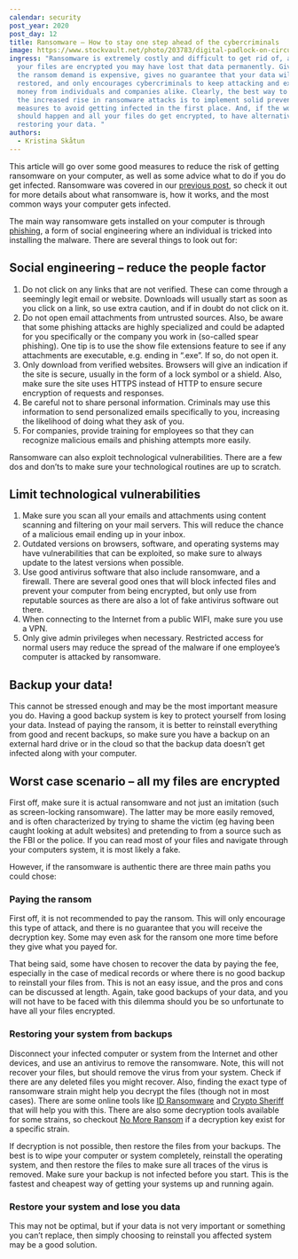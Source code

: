 ```yaml
---
calendar: security
post_year: 2020
post_day: 12
title: Ransomware – How to stay one step ahead of the cybercriminals
image: https://www.stockvault.net/photo/203783/digital-padlock-on-circuit-background
ingress: "Ransomware is extremely costly and difficult to get rid of, and once
  your files are encrypted you may have lost that data permanently. Giving in to
  the ransom demand is expensive, gives no guarantee that your data will be
  restored, and only encourages cybercriminals to keep attacking and extorting
  money from individuals and companies alike. Clearly, the best way to deal with
  the increased rise in ransomware attacks is to implement solid preventative
  measures to avoid getting infected in the first place. And, if the worst
  should happen and all your files do get encrypted, to have alternative ways of
  restoring your data. "
authors:
  - Kristina Skåtun
---
```

This article will go over some good measures to reduce the risk of getting ransomware on your computer, as well as some advice what to do if you do get infected. Ransomware was covered in our [previous post](https://security.christmas/2020/11), so check it out for more details about what ransomware is, how it works, and the most common ways your computer gets infected. 

The main way ransomware gets installed on your computer is through [phishing](https://www.csoonline.com/article/2117843/what-is-phishing-how-this-cyber-attack-works-and-how-to-prevent-it.html), a form of social engineering where an individual is tricked into installing the malware. There are several things to look out for:

## Social engineering – reduce the people factor

1.	Do not click on any links that are not verified. These can come through a seemingly legit email or website. Downloads will usually start as soon as you click on a link, so use extra caution, and if in doubt do not click on it. 
2.	Do not open email attachments from untrusted sources. Also, be aware that some phishing attacks are highly specialized and could be adapted for you specifically or the company you work in (so-called spear phishing). One tip is to use the show file extensions feature to see if any attachments are executable, e.g. ending in “.exe”. If so, do not open it. 
3.	Only download from verified websites. Browsers will give an indication if the site is secure, usually in the form of a lock symbol or a shield. Also, make sure the site uses HTTPS instead of HTTP to ensure secure encryption of requests and responses. 
4.	Be careful not to share personal information. Criminals may use this information to send personalized emails specifically to you, increasing the likelihood of doing what they ask of you. 
5.	For companies, provide training for employees so that they can recognize malicious emails and phishing attempts more easily. 

Ransomware can also exploit technological vulnerabilities. There are a few dos and don’ts to make sure your technological routines are up to scratch. 

## Limit technological vulnerabilities

1.	Make sure you scan all your emails and attachments using content scanning and filtering on your mail servers. This will reduce the chance of a malicious email ending up in your inbox. 
2.	Outdated versions on browsers, software, and operating systems may have vulnerabilities that can be exploited, so make sure to always update to the latest versions when possible. 
3.	Use good antivirus software that also include ransomware, and a firewall. There are several good ones that will block infected files and prevent your computer from being encrypted, but only use from reputable sources as there are also a lot of fake antivirus software out there. 
4.	When connecting to the Internet from a public WIFI, make sure you use a VPN. 
5.	Only give admin privileges when necessary. Restricted access for normal users may reduce the spread of the malware if one employee’s computer is attacked by ransomware.

## Backup your data!

This cannot be stressed enough and may be the most important measure you do. Having a good backup system is key to protect yourself from losing your data. Instead of paying the ransom, it is better to reinstall everything from good and recent backups, so make sure you have a backup on an external hard drive or in the cloud so that the backup data doesn’t get infected along with your computer. 

## Worst case scenario – all my files are encrypted

First off, make sure it is actual ransomware and not just an imitation (such as screen-locking ransomware). The latter may be more easily removed, and is often characterized by trying to shame the victim (eg having been caught looking at adult websites) and pretending to from a source such as the FBI or the police. If you can read most of your files and navigate through your computers system, it is most likely a fake. 

However, if the ransomware is authentic there are three main paths you could chose:

### Paying the ransom 

First off, it is not recommended to pay the ransom. This will only encourage this type of attack, and there is no guarantee that you will receive the decryption key. Some may even ask for the ransom one more time before they give what you payed for. 

That being said, some have chosen to recover the data by paying the fee, especially in the case of medical records or where there is no good backup to reinstall your files from. This is not an easy issue, and the pros and cons can be discussed at length. Again, take good backups of your data, and you will not have to be faced with this dilemma should you be so unfortunate to have all your files encrypted. 

### Restoring your system from backups

Disconnect your infected computer or system from the Internet and other devices, and use an antivirus to remove the ransomware. Note, this will not recover your files, but should remove the virus from your system. Check if there are any deleted files you might recover. Also, finding the exact type of ransomware strain might help you decrypt the files (though not in most cases). There are some online tools like [ID Ransomware](https://id-ransomware.malwarehunterteam.com/) and [Crypto Sheriff](https://www.nomoreransom.org/crypto-sheriff.php) that will help you with this. There are also some decryption tools available for some strains, so checkout [No More Ransom](https://www.nomoreransom.org/en/index.html) if a decryption key exist for a specific strain. 

If decryption is not possible, then restore the files from your backups. The best is to wipe your computer or system completely, reinstall the operating system, and then restore the files to make sure all traces of the virus is removed. Make sure your backup is not infected before you start. This is the fastest and cheapest way of getting your systems up and running again.

### Restore your system and lose you data 

This may not be optimal, but if your data is not very important or something you can’t replace, then simply choosing to reinstall you affected system may be a good solution. 

